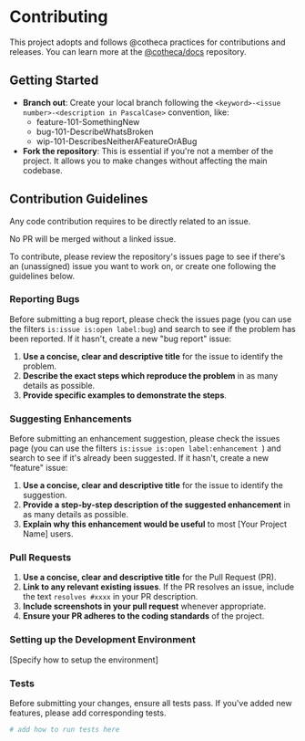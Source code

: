 # Contributing
This project adopts and follows @cotheca practices for contributions and releases. You can learn more at the [@cotheca/docs](https://github.com/cotheca/docs/) repository.

## Getting Started
- **Branch out**: Create your local branch following the `<keyword>-<issue number>-<description in PascalCase>` convention, like:
	-   feature-101-SomethingNew
	-   bug-101-DescribeWhatsBroken
	-   wip-101-DescribesNeitherAFeatureOrABug
- **Fork the repository**: This is essential if you're not a member of the project. It allows you to make changes without affecting the main codebase.


## Contribution Guidelines
Any code contribution requires to be directly related to an issue.

No PR will be merged without a linked issue.

To contribute, please review the repository's issues page to see if there's an (unassigned) issue you want to work on, or create one following the guidelines below.

### Reporting Bugs
Before submitting a bug report, please check the issues page (you can use the filters `is:issue is:open label:bug`) and search to see if the problem has been reported. If it hasn't, create a new "bug report" issue:

1. **Use a concise, clear and descriptive title** for the issue to identify the problem.
2. **Describe the exact steps which reproduce the problem** in as many details as possible.
3. **Provide specific examples to demonstrate the steps**.


### Suggesting Enhancements
Before submitting an enhancement suggestion, please check the issues page (you can use the filters `is:issue is:open label:enhancement `) and search to see if it's already been suggested. If it hasn't, create a new "feature" issue:

1. **Use a concise, clear and descriptive title** for the issue to identify the suggestion.
2. **Provide a step-by-step description of the suggested enhancement** in as many details as possible.
3. **Explain why this enhancement would be useful** to most [Your Project Name] users.


### Pull Requests
1. **Use a concise, clear and descriptive title** for the Pull Request (PR).
2. **Link to any relevant existing issues**. If the PR resolves an issue, include the text `resolves #xxxx` in your PR description.
3. **Include screenshots in your pull request** whenever appropriate.
4. **Ensure your PR adheres to the coding standards** of the project.


### Setting up the Development Environment
[Specify how to setup the environment]


### Tests
Before submitting your changes, ensure all tests pass. If you've added new features, please add corresponding tests.

```bash
# add how to run tests here
```